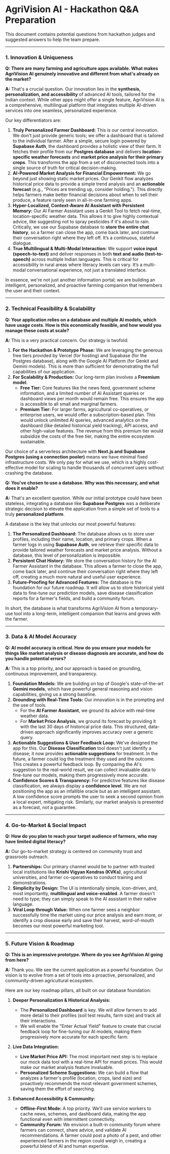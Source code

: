 # AgriVision AI - Hackathon Q&A Preparation

This document contains potential questions from hackathon judges and suggested answers to help the team prepare.

---

### **1. Innovation & Uniqueness**

**Q: There are many farming and agriculture apps available. What makes AgriVision AI genuinely innovative and different from what's already on the market?**

**A:** That's a crucial question. Our innovation lies in the **synthesis, personalization, and accessibility** of advanced AI tools, tailored for the Indian context. While other apps might offer a single feature, AgriVision AI is a comprehensive, multilingual platform that integrates multiple AI-driven services into one seamless, personalized experience.

Our key differentiators are:
1.  **Truly Personalized Farmer Dashboard:** This is our central innovation. We don't just provide generic tools; we offer a dashboard that is tailored to the individual farmer. After a simple, secure login powered by **Supabase Auth**, the dashboard provides a holistic view of their farm. It fetches their profile from our **Postgres database** and delivers **location-specific weather forecasts** and **market price analysis for their primary crops**. This transforms the app from a set of disconnected tools into a single source of truth for critical decision-making.
2.  **AI-Powered Market Analysis for Financial Empowerment:** We go beyond just showing static market prices. Our Genkit flow analyzes historical price data to provide a simple trend analysis and an **actionable forecast** (e.g., "Prices are trending up, consider holding."). This directly helps farmers make better financial decisions about when to sell their produce, a feature rarely seen in all-in-one farming apps.
3.  **Hyper-Localized, Context-Aware AI Assistant with Persistent Memory:** Our AI Farmer Assistant uses a Genkit Tool to fetch real-time, location-specific weather data. This allows it to give highly contextual advice, like suggesting not to spray pesticides if it's about to rain. Critically, we use our Supabase database to **store the entire chat history**, so a farmer can close the app, come back later, and continue their conversation right where they left off. It’s a continuous, stateful dialogue.
4.  **True Multilingual & Multi-Modal Interaction:** We support **voice input (speech-to-text)** and deliver responses in both **text and audio (text-to-speech)** across multiple Indian languages. This is critical for accessibility in rural areas where literacy levels can vary. It’s a multi-modal conversational experience, not just a translated interface.

In essence, we're not just another information portal; we are building an intelligent, personalized, and proactive farming companion that remembers the user and their context.

---

### **2. Technical Feasibility & Scalability**

**Q: Your application relies on a database and multiple AI models, which have usage costs. How is this economically feasible, and how would you manage these costs at scale?**

**A:** This is a very practical concern. Our strategy is twofold:

1.  **For the Hackathon & Prototype Phase:** We are leveraging the generous free tiers provided by Vercel (for hosting) and Supabase (for the Postgres database), along with the Google AI Platform (for Genkit and Gemini models). This is more than sufficient for demonstrating the full capabilities of our application.
2.  **For Scalability & Production:** Our long-term plan involves a **Freemium model**.
    *   **Free Tier:** Core features like the news feed, government scheme information, and a limited number of AI Assistant queries or dashboard views per month would remain free. This ensures the app is accessible to all small and marginal farmers.
    *   **Premium Tier:** For larger farms, agricultural co-operatives, or enterprise users, we would offer a subscription-based plan. This would unlock unlimited AI queries, advanced analytics on the dashboard (like detailed historical yield tracking), API access, and other high-value features. The revenue from this premium tier would subsidize the costs of the free tier, making the entire ecosystem sustainable.

Our choice of a serverless architecture with **Next.js and Supabase Postgres (using a connection pooler)** means we have minimal fixed infrastructure costs. We only pay for what we use, which is a highly cost-effective model for scaling to handle thousands of concurrent users without crashing the database.

**Q: You've chosen to use a database. Why was this necessary, and what does it enable?**

**A:** That's an excellent question. While our initial prototype could have been stateless, integrating a database like **Supabase Postgres** was a deliberate strategic decision to elevate the application from a simple set of tools to a truly **personalized platform**.

A database is the key that unlocks our most powerful features:

1.  **The Personalized Dashboard:** The database allows us to store user profiles, including their name, location, and primary crops. When a farmer logs in using **Supabase Auth**, we retrieve their specific data to provide tailored weather forecasts and market price analysis. Without a database, this level of personalization is impossible.
2.  **Persistent Chat History:** We store the conversation history for the AI Farmer Assistant in the database. This allows a farmer to close the app, come back later, and continue their conversation right where they left off, creating a much more natural and useful user experience.
3.  **Future-Proofing for Advanced Features:** The database is the foundation for our future roadmap. It will allow us to store historical yield data to fine-tune our prediction models, save disease classification reports for a farmer's fields, and build a community forum.

In short, the database is what transforms AgriVision AI from a temporary-use tool into a long-term, intelligent companion that learns and grows with the farmer.

---

### **3. Data & AI Model Accuracy**

**Q: AI model accuracy is critical. How do you ensure your models for things like market analysis or disease diagnosis are accurate, and how do you handle potential errors?**

**A:** This is a top priority, and our approach is based on grounding, continuous improvement, and transparency.

1.  **Foundation Models:** We are building on top of Google's state-of-the-art **Gemini models**, which have powerful general reasoning and vision capabilities, giving us a strong baseline.
2.  **Grounding with Real-Time Tools:** Our innovation is in the prompting and the use of tools.
    *   For the **AI Farmer Assistant**, we ground its advice with real-time weather data.
    *   For **Market Price Analysis**, we ground its forecast by providing it with the last 30 days of historical price data. This structured, data-driven approach significantly improves accuracy over a generic query.
3.  **Actionable Suggestions & User Feedback Loop:** We've designed the app for this. Our **Disease Classification** tool doesn't just identify a disease; it now provides **actionable suggestions** for treatment. In the future, a farmer could log the treatment they used and the outcome. This creates a powerful feedback loop. By comparing the AI's suggestion to the real-world result, we can collect invaluable data to fine-tune our models, making them progressively more accurate.
4.  **Confidence Scores & Transparency:** For predictive features like disease classification, we always display a **confidence level**. We are not positioning the app as an infallible oracle but as an intelligent assistant. A low confidence score prompts the user to seek a second opinion from a local expert, mitigating risk. Similarly, our market analysis is presented as a forecast, not a guarantee.

---

### **4. Go-to-Market & Social Impact**

**Q: How do you plan to reach your target audience of farmers, who may have limited digital literacy?**

**A:** Our go-to-market strategy is centered on community trust and grassroots outreach.

1.  **Partnerships:** Our primary channel would be to partner with trusted local institutions like **Krishi Vigyan Kendras (KVKs)**, agricultural universities, and farmer co-operatives to conduct training and demonstrations.
2.  **Simplicity by Design:** The UI is intentionally simple, icon-driven, and, most importantly, **multilingual and voice-enabled**. A farmer doesn't need to type; they can simply speak to the AI assistant in their native language.
3.  **Viral Loop through Value:** When one farmer sees a neighbor successfully time the market using our price analysis and earn more, or identify a crop disease early and save their harvest, word-of-mouth becomes our most powerful marketing tool.

---
### **5. Future Vision & Roadmap**

**Q: This is an impressive prototype. Where do you see AgriVision AI going from here?**

**A:** Thank you. We see the current application as a powerful foundation. Our vision is to evolve from a set of tools into a proactive, personalized, and community-driven agricultural ecosystem.

Here are our key roadmap pillars, all built on our database foundation:

1.  **Deeper Personalization & Historical Analysis:**
    *   The **Personalized Dashboard** is key. We will allow farmers to add more detail to their profiles (soil test results, farm size) and track all their interactions.
    *   We will enable the "Enter Actual Yield" feature to create that crucial feedback loop for fine-tuning our AI models, making them progressively more accurate for each specific farm.

2.  **Live Data Integration:**
    *   **Live Market Price API:** The most important next step is to replace our mock data tool with a real-time API for mandi prices. This would make our market analysis feature invaluable.
    *   **Personalized Scheme Suggestions:** We can build a flow that analyzes a farmer's profile (location, crops, land size) and proactively recommends the most relevant government schemes, saving them the effort of searching.

3.  **Enhanced Accessibility & Community:**
    *   **Offline-First Mode:** A top priority. We'll use service workers to cache news, schemes, and dashboard data, making the app functional even with intermittent connectivity.
    *   **Community Forum:** We envision a built-in community forum where farmers can connect, share advice, and validate AI recommendations. A farmer could post a photo of a pest, and other experienced farmers in the region could weigh in, creating a powerful blend of AI and human expertise.
